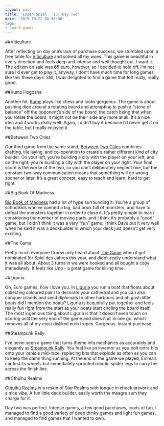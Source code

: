 ```yaml
---
layout: post
title: 'Essen Spiel ''15: Day Two'
date: '2015-10-22 08:38:06'
tags:
- board-games
---
```


##Viticulture

After reflecting on day one’s lack of purchase success, we stumbled upon a free table for [Viticulture](https://boardgamegeek.com/boardgame/183394/viticulture-essential-edition) and solved all my woes. This game is beautiful in every direction and feels deep and intense and well thought out. I want it. The edition on sale was 65 euro, however, so I decided to hold off. I’m not sure I’d ever get to play it, anyway, I don’t have much time for long games like this these days. Still, I was delighted to find a game that felt really, really good.

##Kumo Hogosha

Another hit. [Kumo](https://boardgamegeek.com/boardgame/181290/kumo-hogosha) plays like chess and looks gorgeous. The game is about pushing dice around a rotating board and attempting to push a “stone of balance” off the opponent’s side of the board, the catch being that when you rotate the board, it might not be their side any more at all. It’s a nice idea and it works really well. Again, I didn’t buy it because I’d never get it on the table, but I really enjoyed it.

##Between Two Cities

Our third game from the same stand, [Between Two Cities](https://boardgamegeek.com/boardgame/168435/between-two-cities) combines drafting, tile laying, and co-operation to create a rather different kind of city builder. On your left, you’re building a city with the player on your left, and on the right, you’re building a city with the player on your right. Your final score is the worse of the two, so you can’t deliberately neglect one, but the constant two-way communication means that something will go wrong sooner or later. It’s a great concept, easy to teach and learn, hard to get right.

##Big Book Of Madness

[Big Book of Madness](https://boardgamegeek.com/boardgame/171233/big-book-madness) had a lot of hype surrounding it. You’re a group of schoolkids who’ve opened a big, bad book full of monsters, and have to defeat the monsters together in order to close it. It’s pretty simple to learn considering the number of moving parts, and I think it’s probably a “good” game, but I didn’t think it was a very “fun” game. I think Dave put it very well when he said it was a deckbuilder in which your deck just doesn’t get very exciting.

##The Game

Pretty much everyone I knew only heard about [The Game](https://boardgamegeek.com/boardgame/173090/game-spiel-so-lange-du-kannst) when it got nominated for Spiel des Jahres this year, and didn’t really understand what it was all about. About 3 turns in we were hooked and all bought a copy immediately. It feels like Uno - a great game for killing time.

##Liguria

Oh, Euro games, how I love you. In [Liguria](https://boardgamegeek.com/boardgame/185021/liguria) you run a boat that floats about collecting coloured paint to decorate your cathedral and you can also conquer islands and send diplomats to other harbours and oh gosh little boats did I mention the boats? Liguria is beautifully put together and feels really fun right from the start as your boats start circling the board itself. The most ingenious thing about Liguria is that it doesn’t even touch on scoring until the very end of the game and does it all in one go, which removes all of my most disliked euro tropes. Gorgeous. Instant purchase.

##Steampunk Rally

I’ve never seen a game that turns theme into mechanics as accurately and elegantly as [Steampunk Rally](https://boardgamegeek.com/boardgame/162007/steampunk-rally). You feel like an inventor as you bolt extra bits onto your vehicle mid-race, replacing bits that explode as often as you can to keep the damn thing running. At the end of the game we played, Emma’s car lost its wheels but immediately sprouted robotic spider legs to carry her across the finish line.

##Cthulhu Realms

[Cthulhu Realms](https://boardgamegeek.com/boardgame/179303/cthulhu-realms) is a reskin of Star Realms with tongue in cheek artwork and a nice vibe. A fun little deck builder, easily worth the meagre sum they charge for it.

Day two was perfect. Intense games, a few good purchases, loads of fun. I managed to find a good variety of deep thinky games and light fun games, and managed to find games that I wanted to own.